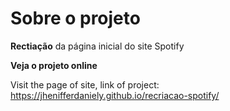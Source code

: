 # Sobre o projeto

**Rectiação** da página inicial do site Spotify

**Veja o projeto online**

Visit the page of site, link of project: https://jhenifferdaniely.github.io/recriacao-spotify/
